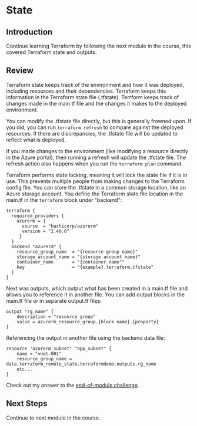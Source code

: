 # State

## Introduction

Continue learning Terraform by following the next module in the course, this covered Terraform state and outputs.

## Review

Terraform state keeps track of the environment and how it was deployed, including resources and their dependencies. Terraform keeps this information in the Terraform state file (.tfstate). Terrform keeps track of changes made in the main.tf file and the changes it makes to the deployed environment.

You can modify the .tfstate file directly, but this is generally frowned upon. If you did, you can run ```terraform refresh``` to compare against the deployed resources. If there are discrepancies, the .tfstate file will be updated to reflect what is deployed.

If you made changes to the environment (like modifying a resource directly in the Azure portal), then running a refresh will update the .tfstate file. The refresh action also happens when you run the ```terraform plan``` command.

Terraform performs state locking, meaning it will lock the state file if it is in use. This prevents multiple people from making changes to the Terraform config file. You can store the .tfstate in a common storage location, like an Azure storage account. You define the Terraform state file location in the main.tf in the ```terraform``` block under "backend":

```
terraform {
  required_providers {
    azurerm = {
      source  = "hashicorp/azurerm"
      version = "2.40.0"
     }
  }
  backend "azurerm" {
    resource_group_name  = "{resource group name}"
    storage_account_name = "{storage account name}"
    container_name       = "{container name""
    key                  = "{example}.terraform.tfstate"
  }
}
```

Next was outputs, which output what has been created in a main.tf file and allows you to reference it in another file. You can add output blocks in the main.tf file or in separate output.tf files:

```
output "rg_name" {
    description = "resource group"
    value = azurerm_resource_group.{block name}.{property}
}
```

Referencing the output in another file using the backend data file:

```
resource "azurerm_subnet" "app_subnet" {
    name = "vnet-001"
    resource_group_name = data.terraform_remote_state.terraformdemo.outputs.rg_name
    etc...
}
```

Check out my answer to the [end-of-module challenge](https://github.com/JeffBrownTech/terraform_learning/tree/main/cloudskills_terraform-on-azure/03-State).

## Next Steps

Continue to next module in the course.